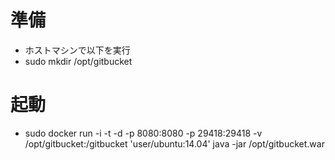 # 準備
- ホストマシンで以下を実行
- sudo mkdir /opt/gitbucket

# 起動
- sudo docker run -i -t -d -p 8080:8080 -p 29418:29418 -v /opt/gitbucket:/gitbucket 'user/ubuntu:14.04' java -jar /opt/gitbucket.war
